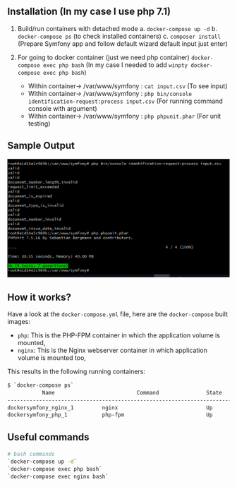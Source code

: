 
## Installation (In my case I use php 7.1)


1. Build/run containers with detached mode
   a. `docker-compose up -d`
   b. `docker-compose ps` (to check installed containers)
   c. `composer install` (Prepare Symfony app and follow default wizard default input just enter)

2. For going to docker container (just we need php container)
   `docker-compose exec php bash` (In my case I needed to add `winpty docker-compose exec php bash`)
           
    *  Within container-> /var/www/symfony : `cat input.csv` (To see input)
    *  Within container-> /var/www/symfony : 
    `php bin/console identification-request:process input.csv` (For running command console with argument)
    *  Within container-> /var/www/symfony : `php phpunit.phar` (For unit testing)

## Sample Output
![Figure 1-2](Sample-Output.png "Figure 1")


## How it works?

Have a look at the `docker-compose.yml` file, here are the `docker-compose` built images:

* `php`: This is the PHP-FPM container in which the application volume is mounted,
* `nginx`: This is the Nginx webserver container in which application volume is mounted too,

This results in the following running containers:

```bash
$ `docker-compose ps`
           Name                          Command               State              Ports            
--------------------------------------------------------------------------------------------------
dockersymfony_nginx_1         nginx                            Up      443/tcp, 0.0.0.0:80->80/tcp
dockersymfony_php_1           php-fpm                          Up      0.0.0.0:9000->9000/tcp      
```

## Useful commands

```bash
# bash commands
`docker-compose up -d`
`docker-compose exec php bash`
`docker-compose exec nginx bash`

